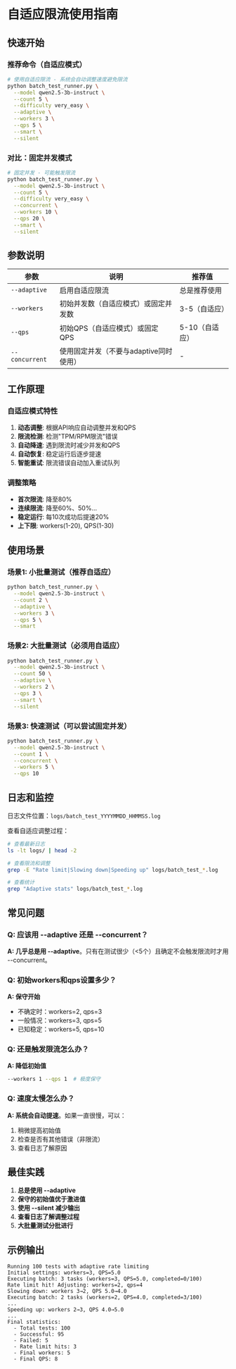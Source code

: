 # 自适应限流使用指南

## 快速开始

### 推荐命令（自适应模式）
```bash
# 使用自适应限流 - 系统会自动调整速度避免限流
python batch_test_runner.py \
  --model qwen2.5-3b-instruct \
  --count 5 \
  --difficulty very_easy \
  --adaptive \
  --workers 3 \
  --qps 5 \
  --smart \
  --silent
```

### 对比：固定并发模式
```bash
# 固定并发 - 可能触发限流
python batch_test_runner.py \
  --model qwen2.5-3b-instruct \
  --count 5 \
  --difficulty very_easy \
  --concurrent \
  --workers 10 \
  --qps 20 \
  --smart \
  --silent
```

## 参数说明

| 参数 | 说明 | 推荐值 |
|-----|------|--------|
| `--adaptive` | 启用自适应限流 | 总是推荐使用 |
| `--workers` | 初始并发数（自适应模式）或固定并发数 | 3-5（自适应）|
| `--qps` | 初始QPS（自适应模式）或固定QPS | 5-10（自适应）|
| `--concurrent` | 使用固定并发（不要与adaptive同时使用）| - |

## 工作原理

### 自适应模式特性
1. **动态调整**: 根据API响应自动调整并发和QPS
2. **限流检测**: 检测"TPM/RPM限流"错误
3. **自动降速**: 遇到限流时减少并发和QPS
4. **自动恢复**: 稳定运行后逐步提速
5. **智能重试**: 限流错误自动加入重试队列

### 调整策略
- **首次限流**: 降至80%
- **连续限流**: 降至60%、50%...
- **稳定运行**: 每10次成功后提速20%
- **上下限**: workers(1-20), QPS(1-30)

## 使用场景

### 场景1: 小批量测试（推荐自适应）
```bash
python batch_test_runner.py \
  --model qwen2.5-3b-instruct \
  --count 2 \
  --adaptive \
  --workers 3 \
  --qps 5 \
  --smart
```

### 场景2: 大批量测试（必须用自适应）
```bash
python batch_test_runner.py \
  --model qwen2.5-3b-instruct \
  --count 50 \
  --adaptive \
  --workers 2 \
  --qps 3 \
  --smart \
  --silent
```

### 场景3: 快速测试（可以尝试固定并发）
```bash
python batch_test_runner.py \
  --model qwen2.5-3b-instruct \
  --count 1 \
  --concurrent \
  --workers 5 \
  --qps 10
```

## 日志和监控

日志文件位置：`logs/batch_test_YYYYMMDD_HHMMSS.log`

查看自适应调整过程：
```bash
# 查看最新日志
ls -lt logs/ | head -2

# 查看限流和调整
grep -E "Rate limit|Slowing down|Speeding up" logs/batch_test_*.log

# 查看统计
grep "Adaptive stats" logs/batch_test_*.log
```

## 常见问题

### Q: 应该用 --adaptive 还是 --concurrent？
**A: 几乎总是用 --adaptive**。只有在测试很少（<5个）且确定不会触发限流时才用 --concurrent。

### Q: 初始workers和qps设置多少？
**A: 保守开始**
- 不确定时：workers=2, qps=3
- 一般情况：workers=3, qps=5
- 已知稳定：workers=5, qps=10

### Q: 还是触发限流怎么办？
**A: 降低初始值**
```bash
--workers 1 --qps 1  # 极度保守
```

### Q: 速度太慢怎么办？
**A: 系统会自动提速**。如果一直很慢，可以：
1. 稍微提高初始值
2. 检查是否有其他错误（非限流）
3. 查看日志了解原因

## 最佳实践

1. **总是使用 --adaptive**
2. **保守的初始值优于激进值**
3. **使用 --silent 减少输出**
4. **查看日志了解调整过程**
5. **大批量测试分批进行**

## 示例输出

```
Running 100 tests with adaptive rate limiting
Initial settings: workers=3, QPS=5.0
Executing batch: 3 tasks (workers=3, QPS=5.0, completed=0/100)
Rate limit hit! Adjusting: workers=2, qps=4
Slowing down: workers 3→2, QPS 5.0→4.0
Executing batch: 2 tasks (workers=2, QPS=4.0, completed=3/100)
...
Speeding up: workers 2→3, QPS 4.0→5.0
...
Final statistics:
  - Total tests: 100
  - Successful: 95
  - Failed: 5
  - Rate limit hits: 3
  - Final workers: 5
  - Final QPS: 8
```